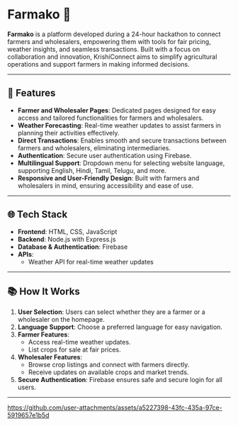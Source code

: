 # Farmako 🌾

**Farmako** is a platform developed during a 24-hour hackathon to connect farmers and wholesalers, empowering them with tools for fair pricing, weather insights, and seamless transactions. Built with a focus on collaboration and innovation, KrishiConnect aims to simplify agricultural operations and support farmers in making informed decisions.

---

## 🚀 Features

- **Farmer and Wholesaler Pages**: Dedicated pages designed for easy access and tailored functionalities for farmers and wholesalers.
- **Weather Forecasting**: Real-time weather updates to assist farmers in planning their activities effectively.
- **Direct Transactions**: Enables smooth and secure transactions between farmers and wholesalers, eliminating intermediaries.
- **Authentication**: Secure user authentication using Firebase.
- **Multilingual Support**: Dropdown menu for selecting website language, supporting English, Hindi, Tamil, Telugu, and more.
- **Responsive and User-Friendly Design**: Built with farmers and wholesalers in mind, ensuring accessibility and ease of use.

---

## 🌐 Tech Stack

- **Frontend**: HTML, CSS, JavaScript
- **Backend**: Node.js with Express.js
- **Database & Authentication**: Firebase
- **APIs**: 
  - Weather API for real-time weather updates

---

## 📚 How It Works

1. **User Selection**: Users can select whether they are a farmer or a wholesaler on the homepage.
2. **Language Support**: Choose a preferred language for easy navigation.
3. **Farmer Features**:
   - Access real-time weather updates.
   - List crops for sale at fair prices.
4. **Wholesaler Features**:
   - Browse crop listings and connect with farmers directly.
   - Receive updates on available crops and market trends.
5. **Secure Authentication**: Firebase ensures safe and secure login for all users.

---


https://github.com/user-attachments/assets/a5227398-43fc-435a-97ce-5919657e1b5d


